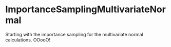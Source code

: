# ImportanceSamplingMultivariateNormal
Starting with the importance sampling for the multivariate normal calculations. OOooO!
